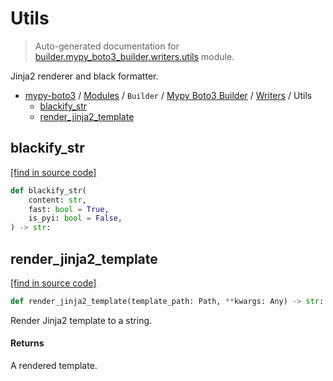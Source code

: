 # Utils

> Auto-generated documentation for [builder.mypy_boto3_builder.writers.utils](https://github.com/vemel/mypy_boto3/blob/master/builder/mypy_boto3_builder/writers/utils.py) module.

Jinja2 renderer and black formatter.

- [mypy-boto3](../../../README.md#mypy_boto3) / [Modules](../../../MODULES.md#mypy-boto3-modules) / `Builder` / [Mypy Boto3 Builder](../index.md#mypy-boto3-builder) / [Writers](index.md#writers) / Utils
    - [blackify_str](#blackify_str)
    - [render_jinja2_template](#render_jinja2_template)

## blackify_str

[[find in source code]](https://github.com/vemel/mypy_boto3/blob/master/builder/mypy_boto3_builder/writers/utils.py#L26)

```python
def blackify_str(
    content: str,
    fast: bool = True,
    is_pyi: bool = False,
) -> str:
```

## render_jinja2_template

[[find in source code]](https://github.com/vemel/mypy_boto3/blob/master/builder/mypy_boto3_builder/writers/utils.py#L37)

```python
def render_jinja2_template(template_path: Path, **kwargs: Any) -> str:
```

Render Jinja2 template to a string.

#### Returns

A rendered template.
